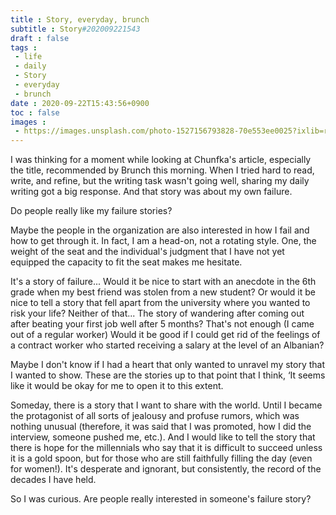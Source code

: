 ```yaml
---
title : Story, everyday, brunch
subtitle : Story#202009221543
draft : false
tags :
 - life
 - daily
 - Story
 - everyday
 - brunch
date : 2020-09-22T15:43:56+0900
toc : false
images : 
 - https://images.unsplash.com/photo-1527156793828-70e553ee0025?ixlib=rb-1.2.1&q=85&fm=jpg&crop=entropy&cs=srgb&ixid=eyJhcHBfaWQiOjE1NTU0OX0
---
```

I was thinking for a moment while looking at Chunfka's article, especially the title, recommended by Brunch this morning. When I tried hard to read, write, and refine, but the writing task wasn't going well, sharing my daily writing got a big response. And that story was about my own failure.  

Do people really like my failure stories?  

Maybe the people in the organization are also interested in how I fail and how to get through it. In fact, I am a head-on, not a rotating style. One, the weight of the seat and the individual's judgment that I have not yet equipped the capacity to fit the seat makes me hesitate.  

It's a story of failure... Would it be nice to start with an anecdote in the 6th grade when my best friend was stolen from a new student? Or would it be nice to tell a story that fell apart from the university where you wanted to risk your life? Neither of that... The story of wandering after coming out after beating your first job well after 5 months? That's not enough (I came out of a regular worker) Would it be good if I could get rid of the feelings of a contract worker who started receiving a salary at the level of an Albanian?  

Maybe I don't know if I had a heart that only wanted to unravel my story that I wanted to show. These are the stories up to that point that I think, ‘It seems like it would be okay for me to open it to this extent.  

Someday, there is a story that I want to share with the world. Until I became the protagonist of all sorts of jealousy and profuse rumors, which was nothing unusual (therefore, it was said that I was promoted, how I did the interview, someone pushed me, etc.). And I would like to tell the story that there is hope for the millennials who say that it is difficult to succeed unless it is a gold spoon, but for those who are still faithfully filling the day (even for women!). It's desperate and ignorant, but consistently, the record of the decades I have held.  

So I was curious. Are people really interested in someone's failure story?